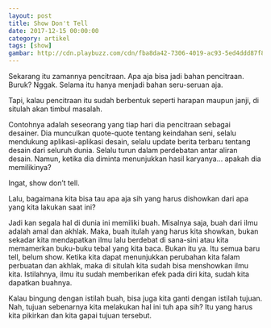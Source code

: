```yaml
---
layout: post
title: Show Don't Tell
date: 2017-12-15 00:00:00
category: artikel
tags: [show]
gambar: http://cdn.playbuzz.com/cdn/fba8da42-7306-4019-ac93-5ed4ddd87f8d/2e3b9353-5680-4168-8086-866b6660e214_560_420.jpg
---
```


Sekarang itu zamannya pencitraan. Apa aja bisa jadi bahan pencitraan. Buruk? Nggak. Selama itu hanya menjadi bahan seru-seruan aja.

Tapi, kalau pencitraan itu sudah berbentuk seperti harapan maupun janji, di situlah akan timbul masalah.

Contohnya adalah seseorang yang tiap hari dia pencitraan sebagai desainer. Dia munculkan quote-quote tentang keindahan seni, selalu mendukung aplikasi-aplikasi desain, selalu update berita terbaru tentang desain dari seluruh dunia. Selalu turun dalam perdebatan antar aliran desain. Namun, ketika dia diminta menunjukkan hasil karyanya… apakah dia memilikinya?

Ingat, show don’t tell.

Lalu, bagaimana kita bisa tau apa aja sih yang harus dishowkan dari apa yang kita lakukan saat ini?

Jadi kan segala hal di dunia ini memiliki buah. Misalnya saja, buah dari ilmu adalah amal dan akhlak. Maka, buah itulah yang harus kita showkan, bukan sekadar kita mendapatkan ilmu lalu berdebat di sana-sini atau kita memamerkan buku-buku tebal yang kita baca. Bukan itu ya. Itu semua baru tell, belum show. Ketika kita dapat menunjukkan perubahan kita falam perbuatan dan akhlak, maka di situlah kita sudah bisa menshowkan ilmu kita. Istilahnya, ilmu itu sudah memberikan efek pada diri kita, sudah kita dapatkan buahnya.

Kalau bingung dengan istilah buah, bisa juga kita ganti dengan istilah tujuan. Nah, tujuan sebenarnya kita melakukan hal ini tuh apa sih? Itu yang harus kita pikirkan dan kita gapai tujuan tersebut.